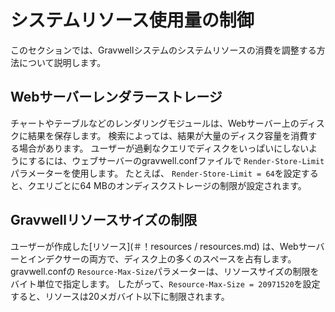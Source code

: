 # システムリソース使用量の制御

このセクションでは、Gravwellシステムのシステムリソースの消費を調整する方法について説明します。

## Webサーバーレンダラーストレージ
チャートやテーブルなどのレンダリングモジュールは、Webサーバー上のディスクに結果を保存します。 検索によっては、結果が大量のディスク容量を消費する場合があります。 ユーザーが過剰なクエリでディスクをいっぱいにしないようにするには、ウェブサーバーのgravwell.confファイルで `Render-Store-Limit`パラメーターを使用します。 たとえば、 `Render-Store-Limit = 64`を設定すると、クエリごとに64 MBのオンディスクストレージの制限が設定されます。

## Gravwellリソースサイズの制限

ユーザーが作成した[リソース](＃！resources / resources.md) は、Webサーバーとインデクサーの両方で、ディスク上の多くのスペースを占有します。 gravwell.confの `Resource-Max-Size`パラメーターは、リソースサイズの制限をバイト単位で指定します。 したがって、`Resource-Max-Size = 20971520`を設定すると、リソースは20メガバイト以下に制限されます。
